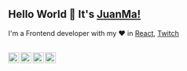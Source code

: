 ## Hello World 👋 It's [JuanMa!](https://www.linkedin.com/in/juanmanuelchico/)
I'm a Frontend developer with my ♥ in [React](https://reactjs.org), [Twitch](https://www.twitch.tv/mrbuggamer)

<br/>

<a href="https://twitter.com/juanmachicco">
<img align="left" alt="JuanMa Chico Twitter" width="22px" src="https://icongr.am/fontawesome/twitter.svg?size=128&color=70c8ff" />
</a>

<a href="https://www.linkedin.com/in/juanmanuelchico/">
<img align="left" alt="JuanMa Chico LinkedIN" width="22px" src="https://icongr.am/fontawesome/linkedin.svg?size=128&color=70c8ff" />
</a>

<a href="https://www.youtube.com/channel/UC4Bmq-s0-TZPvBnAgkQI0pQ">
<img align="left" alt="JuanMa Chico YouTube" width="22px" src="https://icongr.am/fontawesome/youtube.svg?size=128&color=70c8ff" />
</a>

<a href="https://www.instagram.com/juanmachico/">
<img align="left" alt="JuanMa Chico Instagram" width="22px" src="https://icongr.am/fontawesome/instagram.svg?size=128&color=70c8ff" />
</a>

<br />
